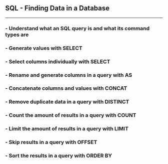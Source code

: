 ## SQL - Finding Data in a Database

<hr />

### - Understand what an SQL query is and what its command types are

### - Generate values with SELECT

### - Select columns individually with SELECT

### - Rename and generate columns in a query with AS

### - Concatenate columns and values with CONCAT

### - Remove duplicate data in a query with DISTINCT

### - Count the amount of results in a query with COUNT

### - Limit the amount of results in a query with LIMIT

### - Skip results in a query with OFFSET

### - Sort the results in a query with ORDER BY
